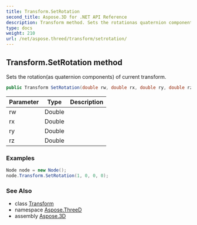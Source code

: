 ```yaml
---
title: Transform.SetRotation
second_title: Aspose.3D for .NET API Reference
description: Transform method. Sets the rotationas quaternion components of current transform
type: docs
weight: 210
url: /net/aspose.threed/transform/setrotation/
---
```

## Transform.SetRotation method

Sets the rotation(as quaternion components) of current transform.

```csharp
public Transform SetRotation(double rw, double rx, double ry, double rz)
```

| Parameter | Type | Description |
| --- | --- | --- |
| rw | Double |  |
| rx | Double |  |
| ry | Double |  |
| rz | Double |  |

### Examples

```csharp
Node node = new Node();
node.Transform.SetRotation(1, 0, 0, 0);
```

### See Also

* class [Transform](../)
* namespace [Aspose.ThreeD](../../../aspose.threed/)
* assembly [Aspose.3D](../../../)


